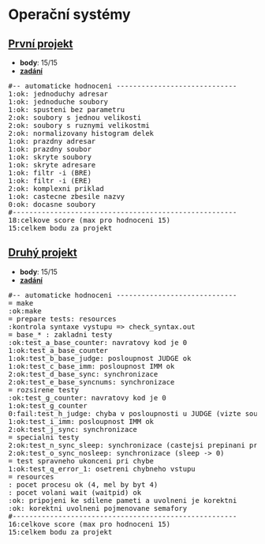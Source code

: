 # Operační systémy

## [První projekt](https://github.com/miricinka/VUT_FIT/blob/master/IOS/proj1/dirgraph)
* **body**: 15/15
* [**zadání**](https://github.com/miricinka/VUT_FIT/blob/master/IOS/proj1/projekt1.pdf)
<pre>
#-- automaticke hodnoceni -----------------------------
1:ok: jednoduchy adresar
1:ok: jednoduche soubory
1:ok: spusteni bez parametru
2:ok: soubory s jednou velikosti
2:ok: soubory s ruznymi velikostmi
2:ok: normalizovany histogram delek
1:ok: prazdny adresar
1:ok: prazdny soubor
1:ok: skryte soubory
1:ok: skryte adresare
1:ok: filtr -i (BRE)
1:ok: filtr -i (ERE)
2:ok: komplexni priklad
1:ok: castecne zbesile nazvy
0:ok: docasne soubory
#------------------------------------------------------
18:celkove score (max pro hodnoceni 15)
15:celkem bodu za projekt
</pre>

## [Druhý projekt](https://github.com/miricinka/VUT_FIT/blob/master/IOS/proj2/proj2.c)
* **body**: 15/15
* [**zadání**](https://github.com/miricinka/VUT_FIT/blob/master/IOS/proj2/projekt2.pdf)
<pre>
#-- automaticke hodnoceni -----------------------------
= make
:ok:make
= prepare tests: resources
:kontrola syntaxe vystupu => check_syntax.out
= base_* : zakladni testy
:ok:test_a_base_counter: navratovy kod je 0
1:ok:test_a_base_counter
1:ok:test_b_base_judge: posloupnost JUDGE ok
1:ok:test_c_base_imm: posloupnost IMM ok
2:ok:test_d_base_sync: synchronizace
2:ok:test_e_base_syncnums: synchronizace
= rozsirene testy
:ok:test_g_counter: navratovy kod je 0
1:ok:test_g_counter
0:fail:test_h_judge: chyba v posloupnosti u JUDGE (vizte soubor JUDGE-1-*)
1:ok:test_i_imm: posloupnost IMM ok
2:ok:test_j_sync: synchronizace
= specialni testy
2:ok:test_n_sync_sleep: synchronizace (castejsi prepinani procesu)
2:ok:test_o_sync_nosleep: synchronizace (sleep -> 0)
= test spravneho ukonceni pri chybe
1:ok:test_q_error_1: osetreni chybneho vstupu
= resources
: pocet procesu ok (4, mel by byt 4)
: pocet volani wait (waitpid) ok
:ok: pripojeni ke sdilene pameti a uvolneni je korektni
:ok: korektni uvolneni pojmenovane semafory
#------------------------------------------------------
16:celkove score (max pro hodnoceni 15)
15:celkem bodu za projekt

</pre>

